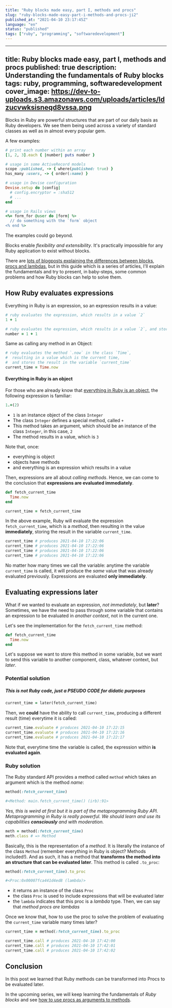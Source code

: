 ```yaml
---
title: "Ruby blocks made easy, part I, methods and procs"
slug: "ruby-blocks-made-easy-part-i-methods-and-procs-ji2"
published_at: "2021-04-10 23:17:45Z"
language: "en"
status: "published"
tags: ["ruby", "programming", "softwaredevelopment"]
---
```


---
title: Ruby blocks made easy, part I, methods and procs
published: true
description: Understanding the fundamentals of Ruby blocks
tags: ruby, programming, softwaredevelopment
cover_image: https://dev-to-uploads.s3.amazonaws.com/uploads/articles/ldzucvwksisneqd8vssa.png
---
Blocks in Ruby are powerful structures that are part of our daily basis as Ruby developers. We see them being used across a variety of standard classes as well as in almost every popular gem. 

A few examples:
```ruby
# print each number within an array
[1, 2, 3].each { |number| puts number }

# usage in some ActiveRecord models 
scope :published, -> { where(published: true) }
has_many :users, -> { order(:name) }

# usage in Devise configuration
Devise.setup do |config|
  # config.encryptor = :sha512
  # ...
end

# usage in Rails views
<%= form_for @user do |form| %>
  // do something with the `form` object
<% end %>
```
The examples could go beyond.

Blocks enable _flexibility and extensibility_. It's practically impossible for any Ruby application to exist without blocks. 

There are [lots of blogposts explaining the differences between blocks, procs and lambdas](https://www.rubyguides.com/2016/02/ruby-procs-and-lambdas/), but in this guide which is a series of articles, I'll explain the fundamentals and try to present, in baby-steps, some common problems and how Ruby blocks can help to solve them. 

## How Ruby evaluates expressions
Everything in Ruby is an expression, so an expression results in a value:
```ruby
# ruby evaluates the expression, which results in a value `2`
1 + 1

# ruby evaluates the expression, which results in a value `2`, and stores the result in the variable `number`
number = 1 + 1
```
Same as calling any method in an Object:
```ruby
# ruby evaluates the method `.now` in the class `Time`,
#  resulting in a value which is the current time,
#  and stores the result in the variable `current_time` 
current_time = Time.now
```
#### Everything in Ruby is an object
For those who are already know that [everything in Ruby is an object](https://dev.to/craigbrad/everything-is-an-object-5184), the following expression is familiar:
```ruby
1.+(2)
```
* `1` is an instance object of the class `Integer`
* The class `Integer` defines a special method, called `+`
* This method takes an argument, which should be an instance of the class `Integer`, in this case, `2`
* The method results in a value, which is `3`

Note that, once:
* everything is object
* objects have methods
* and everything is an expression which results in a value

Then, expressions are all about _calling methods_. Hence, we can come to the conclusion that **expressions are evaluated immediately**.
```ruby
def fetch_current_time
  Time.now
end

current_time = fetch_current_time
```
In the above example, Ruby will evaluate the expression `fetch_current_time`, which is a _method_, then resulting in the value **immediately**, storing the result in the variable `current_time`.
```ruby
current_time # produces 2021-04-10 17:22:06
current_time # produces 2021-04-10 17:22:06
current_time # produces 2021-04-10 17:22:06
current_time # produces 2021-04-10 17:22:06
```
No matter how many times we call the variable: anytime the variable `current_time` is called, it will produce the _same_ value that was already evaluated previously. Expressions are evaluated **only immediately**.

## Evaluating expressions later
What if we wanted to evaluate an expression, _not immediately_, but **later**? Sometimes, we have the need to pass through some variable that contains an expression to be evaluated in _another context_, not in the current one. 

Let's see the implementation for the `fetch_current_time` method:
```ruby
def fetch_current_time
  Time.now
end
```
Let's suppose we want to store this method in some variable, but we want to send this variable to another component, class, whatever context, but *later*. 

### Potential solution
##### This is not Ruby code, just a PSEUDO CODE for didatic purposes
```ruby
current_time = later(fetch_current_time)
```
Then, we **could** have the ability to call `current_time`, producing a different result (time) everytime it is called:
```ruby
current_time.evaluate # produces 2021-04-10 17:22:15
current_time.evaluate # produces 2021-04-10 17:22:16
current_time.evaluate # produces 2021-04-10 17:22:17
```
Note that, everytime time the variable is called, the expression within **is evaluated again**.

### Ruby solution
The Ruby standard API provides a method called `method` which takes an argument which is the method _name_:
```ruby
method(:fetch_current_time)

#<Method: main.fetch_current_time() (irb):91>
```
_Yes, this is weird at first but it is part of the metaprogramming Ruby API. Metaprogramming in Ruby is really powerful. We should learn and use its capabilities **consciously** and with moderation._
```ruby
meth = method(:fetch_current_time)
meth.class # => Method
```
Basically, this is the representation of a _method_. 
It is literally the instance of the class `Method` (remember everything in Ruby is object? Methods included!). 
And as such, it has a method that **transforms the method into an structure that can be evaluated later**. This method is called `.to_proc`:
```ruby
method(:fetch_current_time).to_proc

#<Proc:0x00007fca441d4ed8 (lambda)>
```
* it returns an instance of the class `Proc`
* the class `Proc` is used to include expressions that will be evaluated later
* the `lambda` indicates that this proc is a _lambda_ type. Then, we can say that _method procs are lambdas_

Once we know that, how to use the proc to solve the problem of evaluating the `current_time` variable many times later?
```ruby
current_time = method(:fetch_current_time).to_proc

current_time.call # produces 2021-04-10 17:42:00
current_time.call # produces 2021-04-10 17:42:01
current_time.call # produces 2021-04-10 17:42:02
```
## Conclusion
In this post we learned that Ruby methods can be transformed into Procs to be evaluated later. 

In the upcoming series, we will keep learning the fundamentals of _Ruby blocks_ and see [how to use procs as arguments to methods](https://leandronsp.com/articles/ruby-blocks-made-easy-part-ii-curry-and-procs-as-arguments-3c25).









